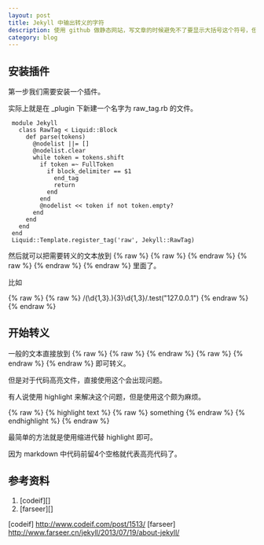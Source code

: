 ```yaml
---
layout: post
title: Jekyll 中输出转义的字符
description: 使用 github 做静态网站，写文章的时候避免不了要显示大括号这个符号，但是大括号是 jekyll 的转义字符，所以我们需要想办法输出这个符号了。
category: blog
---
```


## 安装插件

第一步我们需要安装一个插件。

实际上就是在 _plugin 下新建一个名字为 raw_tag.rb 的文件。

```
 module Jekyll
   class RawTag < Liquid::Block
     def parse(tokens)
       @nodelist ||= []
       @nodelist.clear
       while token = tokens.shift
         if token =~ FullToken
           if block_delimiter == $1
             end_tag
             return
           end
         end
         @nodelist << token if not token.empty?
       end
     end
   end
 end
 Liquid::Template.register_tag('raw', Jekyll::RawTag)
````

然后就可以把需要转义的文本放到 {% raw %} {% raw %} {% endraw %} {% raw %} {% endraw %} {% endraw %} 里面了。

比如

{% raw %}
    {% raw %}
        /(\d{1,3}\.){3}\d{1,3}/.test("127.0.0.1")
    {% endraw %}
{% endraw %}


## 开始转义

一般的文本直接放到 {% raw %} {% raw %} {% endraw %} {% raw %} {% endraw %} {% endraw %} 即可转义。

但是对于代码高亮文件，直接使用这个会出现问题。

有人说使用 highlight 来解决这个问题，但是使用这个颇为麻烦。

{% raw %}
    {% highlight text %} 
        {% raw %} something {% endraw %}
     {% endhighlight %} 
{% endraw %}


最简单的方法就是使用缩进代替 highlight 即可。

因为 markdown 中代码前留4个空格就代表高亮代码了。

## 参考资料

1. [codeif][]
2. [farseer][]


[codeif] http://www.codeif.com/post/1513/
[farseer] http://www.farseer.cn/jekyll/2013/07/19/about-jekyll/
